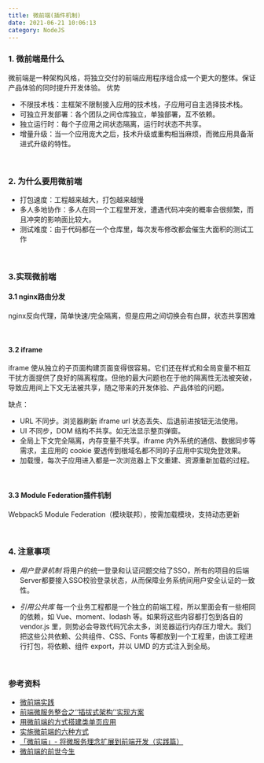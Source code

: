 ```yaml
---
title: 微前端(插件机制)
date: 2021-06-21 10:06:13
category: NodeJS
---
```

### 1. 微前端是什么
微前端是一种架构风格，将独立交付的前端应用程序组合成一个更大的整体。保证产品体验的同时提升开发体验。
优势
- 不限技术栈：主框架不限制接入应用的技术栈，子应用可自主选择技术栈。
- 可独立开发部署：各个团队之间仓库独立，单独部署，互不依赖。
- 独立运行时：每个子应用之间状态隔离，运行时状态不共享。
- 增量升级：当一个应用庞大之后，技术升级或重构相当麻烦，而微应用具备渐进式升级的特性。


<br/>

### 2. 为什么要用微前端
- 打包速度：工程越来越大，打包越来越慢
- 多人多地协作：多人在同一个工程里开发，遭遇代码冲突的概率会很频繁，而且冲突的影响面比较大。
- 测试难度：由于代码都在一个仓库里，每次发布修改都会催生大面积的测试工作

<br/>

### 3.实现微前端
#### 3.1 nginx路由分发
nginx反向代理，简单快速/完全隔离，但是应用之间切换会有白屏，状态共享困难


<br/>

#### 3.2 iframe
iframe 使从独立的子页面构建页面变得很容易。它们还在样式和全局变量不相互干扰方面提供了良好的隔离程度。但他的最大问题也在于他的隔离性无法被突破，导致应用间上下文无法被共享，随之带来的开发体验、产品体验的问题。

缺点：
- URL 不同步。浏览器刷新 iframe url 状态丢失、后退前进按钮无法使用。
- UI 不同步，DOM 结构不共享。如无法显示整页弹窗。
- 全局上下文完全隔离，内存变量不共享。iframe 内外系统的通信、数据同步等需求，主应用的 cookie 要透传到根域名都不同的子应用中实现免登效果。
- 加载慢，每次子应用进入都是一次浏览器上下文重建、资源重新加载的过程。


<br/>

#### 3.3 Module Federation插件机制
Webpack5 Module Federation（模块联邦），按需加载模块，支持动态更新

<br/>

### 4. 注意事项
- *用户登录机制*
将用户的统一登录和认证问题交给了SSO，所有的项目的后端Server都要接入SSO校验登录状态，从而保障业务系统间用户安全认证的一致性。

- *引用公共库*
每一个业务工程都是一个独立的前端工程，所以里面会有一些相同的依赖，如 Vue、moment、lodash 等。如果将这些内容都打包到各自的 vendor.js 里，则势必会导致代码冗余太多，浏览器运行内存压力增大。我们把这些公共依赖、公共组件、CSS、Fonts 等都放到一个工程里，由该工程进行打包，将依赖、组件 export，并以 UMD 的方式注入到全局。







<br/>

### 参考资料
- [微前端实践](https://juejin.im/post/5cadd7835188251b2f3a4bb0)
- [前端微服务整合之‘‘插拔式架构’‘实现方案](https://blog.csdn.net/lizhipeng123321/article/details/81868136)
- [用微前端的方式搭建类单页应用](https://www.cnblogs.com/meituantech/p/9604591.html)
- [实施微前端的六种方式](https://juejin.im/post/5b45d0ea6fb9a04fa42f9f1a)
- [「微前端」- 将微服务理念扩展到前端开发（实践篇）](https://www.jianshu.com/p/1f409df7de45)
- [微前端的前世今生](https://juejin.cn/post/7163481140165246983?searchId=202503242041583F9C65A0CFAD874C3E2C)